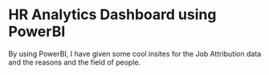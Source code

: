 # HR Analytics Dashboard using PowerBI
By using PowerBI, 
I have given some cool insites for the Job Attribution data and the reasons and the field of people.
